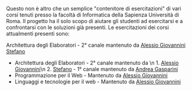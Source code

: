 Questo non è altro che un semplice "contenitore di esercitazioni" di vari corsi tenuti presso la facoltà di Informatica della Sapienza Università di Roma.
Il progetto ha il solo scopo di aiutare gli studenti ad esercitarsi e a confrontarsi con le soluzioni già presenti.
Le esercitazioni dei corsi attualmenti presenti sono:

Architettura degli Elaboratori - 2° canale mantenuto da
                                        [Alessio Giovannini](https://gitlab.com/solifugo)
                                        [Stefano](https://gitlab.com/themrpink)


*  Architettura degli Elaboratori - 2° canale mantenuto da \n
                                        1. [Alessio Giovannini](https://gitlab.com/solifugo)\n
                                        2. [Stefano](https://gitlab.com/themrpink)
                                  - 1° canale mantenuto da [Andrea Gasparini](https://gitlab.com/GaspRulez)
*  Programmazione per il Web - Mantenuto da [Alessio Giovannini](https://gitlab.com/solifugo)
*  Linguaggi e tecnologie per il web - Mantenuto da [Alessio Giovannini](https://gitlab.com/solifugo)